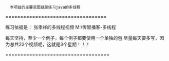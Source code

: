
      本项目的主要意图就是练习java的多线程
==================================


  练习依据是： 张孝祥的多线程视频    M:\传智播客-多线程

  每天坚持，至少一个例子，每个例子都要使用一个单独的包
  尽量每天要多写，因为总共22个视频呢，这就是3个星期！！！



===================================
